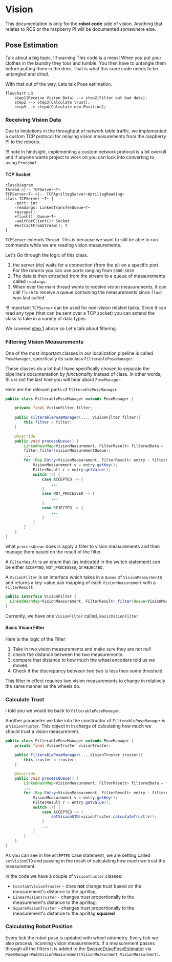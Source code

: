 # Vision

This documentation is only for the **robot code** side of vision. Anything that relates to ROS or the raspberry PI will be documented somewhere else.

## Pose Estimation

Talk about a big topic.
!!! warning
    This code is a mess! When you put your clothes in the laundry they toss and tumble. You then have to untangle them before putting them in the drier. That is what this code code needs to be untangled and dried.

With that out of the way, Lets talk Pose estimation.

``` mermaid
flowchart LR
    step1[Receive Vision Data] --> step2[Filter out bad data];
    step2 --> step3[Calculate trust];
    step3 --> step4[Calculate new Position];
```

### Receiving Vision Data

Due to limitations in the throughput of network table traffic, we implemented a custom TCP protocol for relaying vision measurements from the raspberry PI to the roborio.

!!! note
    In hindsight, implementing a custom network protocol is a bit overkill and if anyone wants project to work on you can look into converting to using `Protobuf`.

#### TCP Socket

```mermaid
classDiagram
Thread <|-- TCPServer~T~
TCPServer~T~ <|-- TCPApriltagServer~ApriltagReading~
class TCPServer ~T~ {
    -port: int
    -readings: LinkedTransferQueue~T~
    +escape()
    +flush(): Queue~T~
    -waitForClient(): Socket
    #extractFromStream(): T
}
```

`TCPServer` extends `Thread`. This is because we want to still be able to run commands while we are reading vision measurements.

Let's Go through the logic of this class.

1. the server (rio) waits for a connection (from the pi) on a specific port. For the roborio you can use ports ranging from `5800-5810`
2. The data is then extracted from the stream to a queue of measurements called `readings`.
3. When ever the main thread wants to receive vision measurements, it can call `flush` to receive a queue containing the measurements since `flush` was last called.

!!! important
    `TCPServer` can be used for non-vision related tasks. Since it can read any type (that can be sent over a TCP socket) you can extend the class to take in a variety of data types.

We covered [step 1](#receiving-vision-data) above so Let's talk about filtering.

### Filtering Vision Measurements

One of the most important classes in our localization pipeline is called `PoseManager`, specifically its subclass `FilterablePoseManager`.

These classes do a lot but I have specifically chosen to separate the pipeline's documentation by *functionality* instead of class. In other words, this is not the last time you will hear about `PoseManager`.

Here are the relevant parts of `FilterablePoseManager`

``` java
public class FilterablePoseManager extends PoseManager {

    private final VisionFilter filter;
    
    public FilterablePoseManager(..., VisionFilter filter){
        this.filter = filter;
    }

    @Override
    public void processQueue() {
        LinkedHashMap<VisionMeasurement, FilterResult> filteredData =
        filter.filter(visionMeasurementQueue);
        ...
        for (Map.Entry<VisionMeasurement, FilterResult> entry : filteredData.entrySet()) {
            VisionMeasurement v = entry.getKey();
            FilterResult r = entry.getValue();
            switch (r) {
                case ACCEPTED -> {
                    ...
                }
                case NOT_PROCESSED -> {
                    ...
                }
                case REJECTED -> {
                    ...
                }
            }
        }
    }
}
```

what `processQueue` does is apply a filter to vision measurements and then manage them based on the result of the filter.

A `FilterResult` is an enum that (as indicated in the switch statement) can be either `ACCEPTED`, `NOT_PROCESSED`, or `REJECTED`.

A `VisionFilter` is an interface which takes in a `Queue` of `VisionMeasurment`s and returns a key-value pair mapping of each `VisionMeasurement` with a `FilterResult`

```java
public interface VisionFilter {
  LinkedHashMap<VisionMeasurement, FilterResult> filter(Queue<VisionMeasurement> measurements);
}
```

Currently, we have one `VisionFilter` called, `BasicVisionFilter`.

#### Basic Vision Filter

Here is the logic of the Filter

1. Take in two vision measurements and make sure they are not null
2. check the distance between the two measurements.
3. compare that distance to how much the wheel encoders told us we moved.
4. Check if the discrepancy between two two is less then some threshold.

This filter in effect requires two vision measurements to change in relatively the same manner as the wheels do.

### Calculate Trust

I told you we would be back to `FilterablePoseManager`.

Another parameter we take into the constructor of `FilterablePoseManager` is a `VisionTruster`. This object in in charge of calculating how much we should trust a vision measurement.

```java
public class FilterablePoseManager extends PoseManager {
    private final VisionTruster visionTruster;

    public FilterablePoseManager(...,VisionTruster truster){
        this.truster = truster;
    }

    @Override
    public void processQueue() {
        LinkedHashMap<VisionMeasurement, FilterResult> filteredData = filter.filter(visionMeasurementQueue);
        ...
        for (Map.Entry<VisionMeasurement, FilterResult> entry : filteredData.entrySet()) {
            VisionMeasurement v = entry.getKey();
            FilterResult r = entry.getValue();
            switch (r) {
                case ACCEPTED -> {
                    setVisionSTD(visionTruster.calculateTrust(v));
                }
                ...
            }
        }
    }
}
```

As you can see in the `ACCEPTED` case statement, we are setting called `setVisionSTD` and passing in the result of calculating how much we trust the measurement.

In the code we have a couple of `VisionTruster` classes:

- `ConstantVisionTruster` - does **not** change trust based on the measurement's distance to the apriltag.
- `LinearVisionTruster` - changes trust proportionally to the measurement's distance to the apriltag.
- `SquareVisionTruster` - changes trust proportionally to the measurement's distance to the apriltag **squared**

### Calculating Robot Position

Every tick the robot pose is updated with wheel odometry. Every tick we also process incoming vision measurements. If a measurement passes through all the filters it is added to the [SwerveDrivePoseEstimator](https://github.wpilib.org/allwpilib/docs/release/java/edu/wpi/first/math/estimator/SwerveDrivePoseEstimator.html) via `PoseManager#addVisionMeasurement(VisionMeasurment VisionMeasurment)`.
